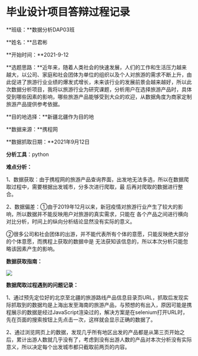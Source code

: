 # 毕业设计项目答辩过程记录

**班级：**数据分析DAP03班

**姓名：**吕君彬

**开始时间：**2021-9-12

**选题思路：**近年来，随着人类社会的快速发展，人们的工作和生活压力越来越大，以公司、家庭和社会团体为单位的组织以及个人对旅游的需求不断上升，由此促进了旅游行业业绩的爆发式增长，未来该行业的发展前景会越来越好，所以此次数据分析项目，我将以旅游行业为研究课题，分析用户在选择旅游产品时，具体受到哪些因素的影响，哪些旅游产品能够受到大众的欢迎，从数据角度为商家定制旅游产品提供参考依据。

**目的地选择：**新疆北疆作为目的地

**数据来源：**携程网

**数据抓取日期：**2021年9月12日

**分析工具**：python

**难点分析：**

​	1、数据获取：由于携程网的旅游产品查询界面，出发地无法多选，所以在数据爬取过程中，需要根据出发城市，分多次进行爬取，最							后再对爬取的数据进行整合。

​	2、数据偏差：①由于2019年12月以来，新冠疫情对旅游行业产生了较大的影响，所以数据并不能反映用户对旅游的真实需求，只能在							各个产品之间进行横向对比分析，时间上的纵向分析结论显然没有实际的意义。

​							②很多公司和社会团体的出游，并不能代表所有个体的意愿，只能反映绝大部分的个体意愿，而携程上获取的数据中是							无法获知该信息的，所以本次分析只能忽略该因素产生的影响。

**数据获取指南：**

 ![](C:\Users\zds20\Desktop\数据分析\毕业答辩\images\1631417327.png)



**数据爬取过程遇到的问题记录：**

​	1、通过预先定位好的北京至北疆的旅游路线产品信息目录页URL，抓取后发现实际抓取到的数据均是上海出发至海南的旅游产品，与预想的有出入，原因可能是携程展示的数据是经过JavaScript渲染过的，解决方案是在selenium打开URL时，先在页面的搜索按钮上先点击一次，这样就会显示正确的数据了。

​	2、通过浏览网页上的数据，发现几乎所有地区出发的产品都是从第三页开始之后，累计出游人数就几乎没有了，考虑到没有出游人数的产品对本次分析没有实际意义，所以决定每个出发城市都只截取前两页的内容。



